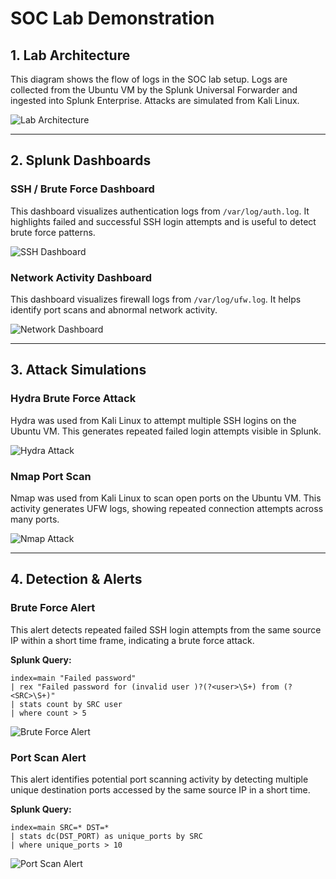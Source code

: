 # SOC Lab Demonstration

## 1. Lab Architecture  
This diagram shows the flow of logs in the SOC lab setup. Logs are collected from the Ubuntu VM by the Splunk Universal Forwarder and ingested into Splunk Enterprise. Attacks are simulated from Kali Linux.  

![Lab Architecture](<img width="800" alt="image" src="https://github.com/user-attachments/assets/e5b04649-4185-4101-bc3a-793c5e4a9e37" />)

---

## 2. Splunk Dashboards  

### SSH / Brute Force Dashboard  
This dashboard visualizes authentication logs from `/var/log/auth.log`. It highlights failed and successful SSH login attempts and is useful to detect brute force patterns.  

![SSH Dashboard](<img width="800"  alt="redacted-image (1)" src="https://github.com/user-attachments/assets/7bb2318b-5d00-415e-8c58-8f0ddc1ba2f3" />
)

### Network Activity Dashboard  
This dashboard visualizes firewall logs from `/var/log/ufw.log`. It helps identify port scans and abnormal network activity.  

![Network Dashboard](<img width="800" alt="redacted-image" src="https://github.com/user-attachments/assets/c5be44eb-9832-49a7-947c-6a408410597e" />
)

---

## 3. Attack Simulations  

### Hydra Brute Force Attack  
Hydra was used from Kali Linux to attempt multiple SSH logins on the Ubuntu VM. This generates repeated failed login attempts visible in Splunk.  

![Hydra Attack](<img width="800" alt="image" src="https://github.com/user-attachments/assets/7895c8d4-c559-4431-9f85-c15443d66581" />
)

### Nmap Port Scan  
Nmap was used from Kali Linux to scan open ports on the Ubuntu VM. This activity generates UFW logs, showing repeated connection attempts across many ports.  

![Nmap Attack](<img width="800" alt="image" src="https://github.com/user-attachments/assets/b28cf47c-c90b-4a50-8de9-0ea0d7d0df76" />
)

---

## 4. Detection & Alerts  

### Brute Force Alert  
This alert detects repeated failed SSH login attempts from the same source IP within a short time frame, indicating a brute force attack.  

**Splunk Query:**  
```spl
index=main "Failed password" 
| rex "Failed password for (invalid user )?(?<user>\S+) from (?<SRC>\S+)" 
| stats count by SRC user 
| where count > 5
```
![Brute Force Alert](<img width="800" height="793" alt="image" src="https://github.com/user-attachments/assets/68eade5a-bd4e-4c94-b851-54dac9c830af" />)

### Port Scan Alert  
This alert identifies potential port scanning activity by detecting multiple unique destination ports accessed by the same source IP in a short time. 

**Splunk Query:**  
```spl
index=main SRC=* DST=* 
| stats dc(DST_PORT) as unique_ports by SRC 
| where unique_ports > 10
```
![Port Scan Alert](<img width="800" height="799" alt="image" src="https://github.com/user-attachments/assets/ecbbb238-47fb-46b1-918a-797ae21301d0" />
)

